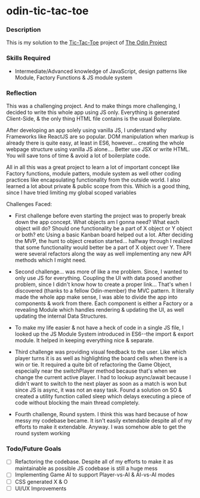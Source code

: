 # odin-tic-tac-toe

### Description
This is my solution to the [Tic-Tac-Toe](https://www.theodinproject.com/lessons/node-path-javascript-tic-tac-toe) project of [The Odin Project](https://www.theodinproject.com/)

### Skills Required
- Intermediate/Advanced knowledge of JavaScript, design patterns like Module, Factory Functions & JS module system

### Reflection
This was a challenging project. And to make things more challenging, I decided to write this whole app using JS only. Everything is generated Client-Side, & the only thing HTML file contains is the usual Boilerplate.

After developing an app solely using vanilla JS, I understand why Frameworks like ReactJS are so popular. DOM manipulation when markup is already there is quite easy, at least in ES6, however... creating the whole webpage structure using vanilla JS alone.... Better use JSX or write HTML. You will save tons of time & avoid a lot of boilerplate code.

All in all this was a great project to learn a lot of important concept like Factory functions, module patters, module system as well other coding practices like encapsulating functionality from the outside world.
I also learned a lot about private & public scope from this. Which is a good thing, since I have tried limiting my global scoped variables

Challenges Faced:

- First challenge before even starting the project was to properly break down the app concept. What objects am I gonna need? What each object will do? Should one functionality be a part of X object or Y object or both? etc Using a basic Kanban board helped out a lot.
After deciding the MVP, the hunt to object creation started... halfway through I realized that some functionality would better be a part of X object over Y. There were several refactors along the way as well implementing any new API methods which I might need.

- Second challenge... was more of like a me problem. Since, I wanted to only use JS for everything. Coupling the UI with data posed another problem, since I didn't know how to create a proper link... That's when I discovered (thanks to a fellow Odin-member) the MVC pattern. It 
literally made the whole app make sense, I was able to divide the app into components & work from there. 
Each component is either a Factory or a revealing Module which handles rendering & updating the UI, as well updating the internal Data Structures.

- To make my life easier & not have a heck of code in a single JS file, I looked up the JS Module System introduced in ES6--the import & export module. It helped in keeping everything nice & separate.

- Third challenge was providing visual feedback to the user. Like which player turns it is as well as highlighting the board cells when there is a win or tie. It required a quite bit of refactoring the Game Object, especially near the switchPlayer method because that's when we change the current active player.
I had to lookup async/await because I didn't want to switch to the next player as soon as a match is won but since JS is async, it was not an easy task. Found a solution on SO & created a utility function called sleep which delays executing a piece of code without blocking the main thread completely.

- Fourth challenge, Round system. I think this was hard because of how messy my codebase became. It isn't easily extendable despite all of my efforts to make it extendable. Anyway. I was somehow able to get the round system working

### Todo/Future Goals
- [ ] Refactoring the codebase. Despite all of my efforts to make it as maintainable as possible JS codebase is still a huge mess
- [ ] Implementing Game AI to support Player-vs-AI & AI-vs-AI modes
- [ ] CSS generated X & O
- [ ] UI/UX Improvements